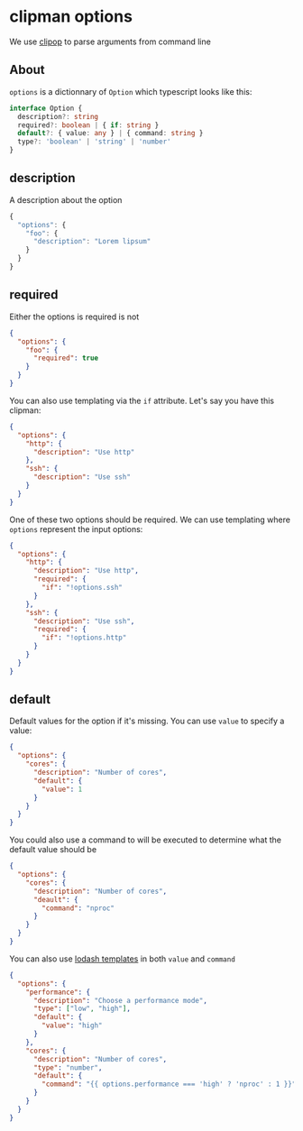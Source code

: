 clipman options
===

We use [clipop](https://www.npmjs.com/package/clipop) to parse arguments from command line

## About

`options` is a dictionnary of `Option` which typescript looks like this:

```ts
interface Option {
  description?: string
  required?: boolean | { if: string }
  default?: { value: any } | { command: string }
  type?: 'boolean' | 'string' | 'number'
}
```

## description

A description about the option

```ts
{
  "options": {
    "foo": {
      "description": "Lorem lipsum"
    }
  }
}
```

## required

Either the options is required is not

```json
{
  "options": {
    "foo": {
      "required": true
    }
  }
}
```

You can also use templating via the `if` attribute. Let's say you have this clipman:

```json
{
  "options": {
    "http": {
      "description": "Use http"
    },
    "ssh": {
      "description": "Use ssh"
    }
  }
}
```

One of these two options should be required. We can use templating where `options` represent the input options:

```json
{
  "options": {
    "http": {
      "description": "Use http",
      "required": {
        "if": "!options.ssh"
      }
    },
    "ssh": {
      "description": "Use ssh",
      "required": {
        "if": "!options.http"
      }
    }
  }
}
```

## default

Default values for the option if it's missing. You can use `value` to specify a value:

```json
{
  "options": {
    "cores": {
      "description": "Number of cores",
      "default": {
        "value": 1
      }
    }
  }
}
```

You could also use a command to will be executed to determine what the default value should be

```json
{
  "options": {
    "cores": {
      "description": "Number of cores",
      "deault": {
        "command": "nproc"
      }
    }
  }
}
```

You can also use [lodash templates](https://lodash.com/docs/4.17.15#template) in both `value` and `command`

```json
{
  "options": {
    "performance": {
      "description": "Choose a performance mode",
      "type": ["low", "high"],
      "default": {
        "value": "high"
      }
    },
    "cores": {
      "description": "Number of cores",
      "type": "number",
      "default": {
        "command": "{{ options.performance === 'high' ? 'nproc' : 1 }}"
      }
    }
  }
}
```

